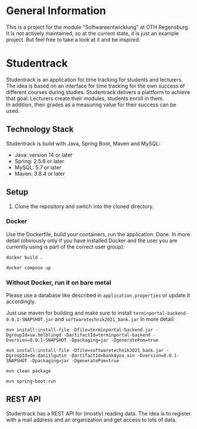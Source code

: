 # General Information
This is a project for the module "Softwareentwicklung" at OTH Regensburg. 
It is not actively maintained, so at the current state, it is just an example project.
But feel free to take a look at it and be inspired.

# Studentrack

Studentrack is an application for time tracking for students and lecturers. 
The idea is based on an interface for time tracking for the own success of different courses during studies.
Studentrack delivers a plattform to achieve that goal: Lecturers create their modules, students enroll in them.   
In addition, their grades as a measuring value for their success can be used. 

## Technology Stack
Studentrack is build with Java, Spring Boot, Maven and MySQL:
* Java: version 14 or later
* Spring: 2.5.6 or later
* MySQL: 5.7 or later
* Maven: 3.8.4 or later

## Setup 

1) Clone the repository and switch into the cloned directory.

### Docker
Use the Dockerfile, build your containers, run the application. Done. 
In more detail (obviously only if you have installed Docker and the user you are currently using is part of the correct user group):

``docker build .``

``docker compose up``


### Without Docker, run it on bare metal
Please use a database like described in `application.properties` or update it accordingly. 

Just use maven for building and make sure to install `terminportal-backend-0.0.1-SNAPSHOT.jar` and `softwaretechnik2021_bank.jar` In more detail:

``mvn install:install-file -Dfile=terminportal-backend.jar -DgroupId=sw.helblingd -DartifactId=terminportal-backend -Dversion=0.0.1-SNAPSHOT -Dpackaging=jar -DgeneratePom=true``

``mvn install:install-file -Dfile=softwaretechnik2021_bank.jar -DgroupId=de.daniilgutin -DartifactId=bank4you_ain -Dversion=0.0.1-SNAPSHOT -Dpackaging=jar -DgeneratePom=true``


``mvn clean package``

``mvn spring-boot:run``

## REST API
Studentrack has a REST API for (mostly) reading data. 
The idea is to register with a mail address and an organization and get access to lots of data.
